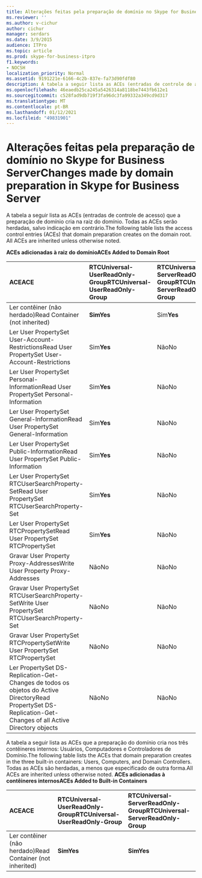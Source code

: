 ```yaml
---
title: Alterações feitas pela preparação de domínio no Skype for Business Server
ms.reviewer: ''
ms.author: v-cichur
author: cichur
manager: serdars
ms.date: 3/9/2015
audience: ITPro
ms.topic: article
ms.prod: skype-for-business-itpro
f1.keywords:
- NOCSH
localization_priority: Normal
ms.assetid: 9191221e-6166-4c2b-837e-fa73d90fdf80
description: A tabela a seguir lista as ACEs (entradas de controle de acesso) que a preparação de domínio cria na raiz do domínio. Todas as ACEs serão herdadas, salvo indicação em contrário.
ms.openlocfilehash: 46eaedb25ca245a5426314a8118be7443fb612e1
ms.sourcegitcommit: c528fad9db719f3fa96dc3fa99332a349cd9d317
ms.translationtype: MT
ms.contentlocale: pt-BR
ms.lasthandoff: 01/12/2021
ms.locfileid: "49831901"
---
```

# <a name="changes-made-by-domain-preparation-in-skype-for-business-server"></a><span data-ttu-id="07e87-104">Alterações feitas pela preparação de domínio no Skype for Business Server</span><span class="sxs-lookup"><span data-stu-id="07e87-104">Changes made by domain preparation in Skype for Business Server</span></span>
 
<span data-ttu-id="07e87-p102">A tabela a seguir lista as ACEs (entradas de controle de acesso) que a preparação de domínio cria na raiz do domínio. Todas as ACEs serão herdadas, salvo indicação em contrário.</span><span class="sxs-lookup"><span data-stu-id="07e87-p102">The following table lists the access control entries (ACEs) that domain preparation creates on the domain root. All ACEs are inherited unless otherwise noted.</span></span>
  
<span data-ttu-id="07e87-107">**ACEs adicionadas à raiz do domínio**</span><span class="sxs-lookup"><span data-stu-id="07e87-107">**ACEs Added to Domain Root**</span></span>

|<span data-ttu-id="07e87-108">**ACE**</span><span class="sxs-lookup"><span data-stu-id="07e87-108">**ACE**</span></span>|<span data-ttu-id="07e87-109">**RTCUniversal-UserReadOnly-Group**</span><span class="sxs-lookup"><span data-stu-id="07e87-109">**RTCUniversal-UserReadOnly-Group**</span></span>|<span data-ttu-id="07e87-110">**RTCUniversal-ServerReadOnly-Group**</span><span class="sxs-lookup"><span data-stu-id="07e87-110">**RTCUniversal-ServerReadOnly-Group**</span></span>|<span data-ttu-id="07e87-111">**RTCUniversal-UserAdmins**</span><span class="sxs-lookup"><span data-stu-id="07e87-111">**RTCUniversal-UserAdmins**</span></span>|<span data-ttu-id="07e87-112">**RTCHSUniversal-Services**</span><span class="sxs-lookup"><span data-stu-id="07e87-112">**RTCHSUniversal-Services**</span></span>|<span data-ttu-id="07e87-113">**Usuários autenticados**</span><span class="sxs-lookup"><span data-stu-id="07e87-113">**Authenticated-Users**</span></span>|
|:-----|:-----|:-----|:-----|:-----|:-----|
|<span data-ttu-id="07e87-114">Ler contêiner (não herdado)</span><span class="sxs-lookup"><span data-stu-id="07e87-114">Read Container (not inherited)</span></span>  <br/> |<span data-ttu-id="07e87-115">**Sim**</span><span class="sxs-lookup"><span data-stu-id="07e87-115">**Yes**</span></span> <br/> |<span data-ttu-id="07e87-116">Sim</span><span class="sxs-lookup"><span data-stu-id="07e87-116">**Yes**</span></span> <br/> |<span data-ttu-id="07e87-117">Não</span><span class="sxs-lookup"><span data-stu-id="07e87-117">No</span></span>  <br/> |<span data-ttu-id="07e87-118">Não</span><span class="sxs-lookup"><span data-stu-id="07e87-118">No</span></span>  <br/> |<span data-ttu-id="07e87-119">Não</span><span class="sxs-lookup"><span data-stu-id="07e87-119">No</span></span>  <br/> |
|<span data-ttu-id="07e87-120">Ler User PropertySet User-Account-Restrictions</span><span class="sxs-lookup"><span data-stu-id="07e87-120">Read User PropertySet User-Account-Restrictions</span></span>  <br/> |<span data-ttu-id="07e87-121">Sim</span><span class="sxs-lookup"><span data-stu-id="07e87-121">**Yes**</span></span> <br/> |<span data-ttu-id="07e87-122">Não</span><span class="sxs-lookup"><span data-stu-id="07e87-122">No</span></span>  <br/> |<span data-ttu-id="07e87-123">Não</span><span class="sxs-lookup"><span data-stu-id="07e87-123">No</span></span>  <br/> |<span data-ttu-id="07e87-124">Não</span><span class="sxs-lookup"><span data-stu-id="07e87-124">No</span></span>  <br/> |<span data-ttu-id="07e87-125">Não</span><span class="sxs-lookup"><span data-stu-id="07e87-125">No</span></span>  <br/> |
|<span data-ttu-id="07e87-126">Ler User PropertySet Personal-Information</span><span class="sxs-lookup"><span data-stu-id="07e87-126">Read User PropertySet Personal-Information</span></span>  <br/> |<span data-ttu-id="07e87-127">Sim</span><span class="sxs-lookup"><span data-stu-id="07e87-127">**Yes**</span></span> <br/> |<span data-ttu-id="07e87-128">Não</span><span class="sxs-lookup"><span data-stu-id="07e87-128">No</span></span>  <br/> |<span data-ttu-id="07e87-129">Não</span><span class="sxs-lookup"><span data-stu-id="07e87-129">No</span></span>  <br/> |<span data-ttu-id="07e87-130">Não</span><span class="sxs-lookup"><span data-stu-id="07e87-130">No</span></span>  <br/> |<span data-ttu-id="07e87-131">Não</span><span class="sxs-lookup"><span data-stu-id="07e87-131">No</span></span>  <br/> |
|<span data-ttu-id="07e87-132">Ler User PropertySet General-Information</span><span class="sxs-lookup"><span data-stu-id="07e87-132">Read User PropertySet General-Information</span></span>  <br/> |<span data-ttu-id="07e87-133">Sim</span><span class="sxs-lookup"><span data-stu-id="07e87-133">**Yes**</span></span> <br/> |<span data-ttu-id="07e87-134">Não</span><span class="sxs-lookup"><span data-stu-id="07e87-134">No</span></span>  <br/> |<span data-ttu-id="07e87-135">Não</span><span class="sxs-lookup"><span data-stu-id="07e87-135">No</span></span>  <br/> |<span data-ttu-id="07e87-136">Não</span><span class="sxs-lookup"><span data-stu-id="07e87-136">No</span></span>  <br/> |<span data-ttu-id="07e87-137">Não</span><span class="sxs-lookup"><span data-stu-id="07e87-137">No</span></span>  <br/> |
|<span data-ttu-id="07e87-138">Ler User PropertySet Public-Information</span><span class="sxs-lookup"><span data-stu-id="07e87-138">Read User PropertySet Public-Information</span></span>  <br/> |<span data-ttu-id="07e87-139">Sim</span><span class="sxs-lookup"><span data-stu-id="07e87-139">**Yes**</span></span> <br/> |<span data-ttu-id="07e87-140">Não</span><span class="sxs-lookup"><span data-stu-id="07e87-140">No</span></span>  <br/> |<span data-ttu-id="07e87-141">Não</span><span class="sxs-lookup"><span data-stu-id="07e87-141">No</span></span>  <br/> |<span data-ttu-id="07e87-142">Não</span><span class="sxs-lookup"><span data-stu-id="07e87-142">No</span></span>  <br/> |<span data-ttu-id="07e87-143">Não</span><span class="sxs-lookup"><span data-stu-id="07e87-143">No</span></span>  <br/> |
|<span data-ttu-id="07e87-144">Ler User PropertySet RTCUserSearchProperty-Set</span><span class="sxs-lookup"><span data-stu-id="07e87-144">Read User PropertySet RTCUserSearchProperty-Set</span></span>  <br/> |<span data-ttu-id="07e87-145">Sim</span><span class="sxs-lookup"><span data-stu-id="07e87-145">**Yes**</span></span> <br/> |<span data-ttu-id="07e87-146">Não</span><span class="sxs-lookup"><span data-stu-id="07e87-146">No</span></span>  <br/> |<span data-ttu-id="07e87-147">Não</span><span class="sxs-lookup"><span data-stu-id="07e87-147">No</span></span>  <br/> |<span data-ttu-id="07e87-148">Não</span><span class="sxs-lookup"><span data-stu-id="07e87-148">No</span></span>  <br/> |<span data-ttu-id="07e87-149">**Sim**</span><span class="sxs-lookup"><span data-stu-id="07e87-149">**Yes**</span></span> <br/> |
|<span data-ttu-id="07e87-150">Ler User PropertySet RTCPropertySet</span><span class="sxs-lookup"><span data-stu-id="07e87-150">Read User PropertySet RTCPropertySet</span></span>  <br/> |<span data-ttu-id="07e87-151">Sim</span><span class="sxs-lookup"><span data-stu-id="07e87-151">**Yes**</span></span> <br/> |<span data-ttu-id="07e87-152">Não</span><span class="sxs-lookup"><span data-stu-id="07e87-152">No</span></span>  <br/> |<span data-ttu-id="07e87-153">Não</span><span class="sxs-lookup"><span data-stu-id="07e87-153">No</span></span>  <br/> |<span data-ttu-id="07e87-154">Não</span><span class="sxs-lookup"><span data-stu-id="07e87-154">No</span></span>  <br/> |<span data-ttu-id="07e87-155">Não</span><span class="sxs-lookup"><span data-stu-id="07e87-155">No</span></span>  <br/> |
|<span data-ttu-id="07e87-156">Gravar User Property Proxy-Addresses</span><span class="sxs-lookup"><span data-stu-id="07e87-156">Write User Property Proxy-Addresses</span></span>  <br/> |<span data-ttu-id="07e87-157">Não</span><span class="sxs-lookup"><span data-stu-id="07e87-157">No</span></span>  <br/> |<span data-ttu-id="07e87-158">Não</span><span class="sxs-lookup"><span data-stu-id="07e87-158">No</span></span>  <br/> |<span data-ttu-id="07e87-159">Sim</span><span class="sxs-lookup"><span data-stu-id="07e87-159">**Yes**</span></span> <br/> |<span data-ttu-id="07e87-160">Não</span><span class="sxs-lookup"><span data-stu-id="07e87-160">No</span></span>  <br/> |<span data-ttu-id="07e87-161">Não</span><span class="sxs-lookup"><span data-stu-id="07e87-161">No</span></span>  <br/> |
|<span data-ttu-id="07e87-162">Gravar User PropertySet RTCUserSearchProperty-Set</span><span class="sxs-lookup"><span data-stu-id="07e87-162">Write User PropertySet RTCUserSearchProperty-Set</span></span>  <br/> |<span data-ttu-id="07e87-163">Não</span><span class="sxs-lookup"><span data-stu-id="07e87-163">No</span></span>  <br/> |<span data-ttu-id="07e87-164">Não</span><span class="sxs-lookup"><span data-stu-id="07e87-164">No</span></span>  <br/> |<span data-ttu-id="07e87-165">Sim</span><span class="sxs-lookup"><span data-stu-id="07e87-165">**Yes**</span></span> <br/> |<span data-ttu-id="07e87-166">Não</span><span class="sxs-lookup"><span data-stu-id="07e87-166">No</span></span>  <br/> |<span data-ttu-id="07e87-167">Não</span><span class="sxs-lookup"><span data-stu-id="07e87-167">No</span></span>  <br/> |
|<span data-ttu-id="07e87-168">Gravar User PropertySet RTCPropertySet</span><span class="sxs-lookup"><span data-stu-id="07e87-168">Write User PropertySet RTCPropertySet</span></span>  <br/> |<span data-ttu-id="07e87-169">Não</span><span class="sxs-lookup"><span data-stu-id="07e87-169">No</span></span>  <br/> |<span data-ttu-id="07e87-170">Não</span><span class="sxs-lookup"><span data-stu-id="07e87-170">No</span></span>  <br/> |<span data-ttu-id="07e87-171">Sim</span><span class="sxs-lookup"><span data-stu-id="07e87-171">**Yes**</span></span> <br/> |<span data-ttu-id="07e87-172">Não</span><span class="sxs-lookup"><span data-stu-id="07e87-172">No</span></span>  <br/> |<span data-ttu-id="07e87-173">Não</span><span class="sxs-lookup"><span data-stu-id="07e87-173">No</span></span>  <br/> |
|<span data-ttu-id="07e87-174">Ler PropertySet DS-Replication-Get-Changes de todos os objetos do Active Directory</span><span class="sxs-lookup"><span data-stu-id="07e87-174">Read PropertySet DS-Replication-Get-Changes of all Active Directory objects</span></span>  <br/> |<span data-ttu-id="07e87-175">Não</span><span class="sxs-lookup"><span data-stu-id="07e87-175">No</span></span>  <br/> |<span data-ttu-id="07e87-176">Não</span><span class="sxs-lookup"><span data-stu-id="07e87-176">No</span></span>  <br/> |<span data-ttu-id="07e87-177">Não</span><span class="sxs-lookup"><span data-stu-id="07e87-177">No</span></span>  <br/> |<span data-ttu-id="07e87-178">Sim</span><span class="sxs-lookup"><span data-stu-id="07e87-178">**Yes**</span></span> <br/> |<span data-ttu-id="07e87-179">Não</span><span class="sxs-lookup"><span data-stu-id="07e87-179">No</span></span>  <br/> |
   
<span data-ttu-id="07e87-180">A tabela a seguir lista as ACEs que a preparação do domínio cria nos três contêineres internos: Usuários, Computadores e Controladores de Domínio.</span><span class="sxs-lookup"><span data-stu-id="07e87-180">The following table lists the ACEs that domain preparation creates in the three built-in containers: Users, Computers, and Domain Controllers.</span></span> <span data-ttu-id="07e87-181">Todas as ACEs são herdadas, a menos que especificado de outra forma.</span><span class="sxs-lookup"><span data-stu-id="07e87-181">All ACEs are inherited unless otherwise noted.</span></span>
<span data-ttu-id="07e87-182">**ACEs adicionadas à contêineres internos**</span><span class="sxs-lookup"><span data-stu-id="07e87-182">**ACEs Added to Built-in Containers**</span></span>

|<span data-ttu-id="07e87-183">**ACE**</span><span class="sxs-lookup"><span data-stu-id="07e87-183">**ACE**</span></span>|<span data-ttu-id="07e87-184">**RTCUniversal-UserReadOnly-Group**</span><span class="sxs-lookup"><span data-stu-id="07e87-184">**RTCUniversal-UserReadOnly-Group**</span></span>|<span data-ttu-id="07e87-185">**RTCUniversal-ServerReadOnly-Group**</span><span class="sxs-lookup"><span data-stu-id="07e87-185">**RTCUniversal-ServerReadOnly-Group**</span></span>|
|:-----|:-----|:-----|
|<span data-ttu-id="07e87-186">Ler contêiner (não herdado)</span><span class="sxs-lookup"><span data-stu-id="07e87-186">Read Container (not inherited)</span></span>  <br/> |<span data-ttu-id="07e87-187">**Sim**</span><span class="sxs-lookup"><span data-stu-id="07e87-187">**Yes**</span></span> <br/> |<span data-ttu-id="07e87-188">**Sim**</span><span class="sxs-lookup"><span data-stu-id="07e87-188">**Yes**</span></span> <br/> |
   

